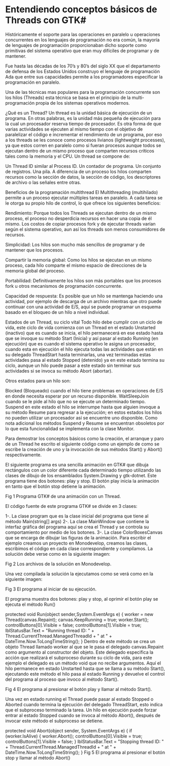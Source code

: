 # Entendiendo conceptos básicos de Threads con GTK#

Históricamente el soporte para las operaciones en paralelo u operaciones concurrentes en los lenguajes de programación no era común, la mayoría de lenguajes de programación proporcionaban dicho soporte como primitivas del sistema operativo que eran muy difíciles de programar y de mantener.

Fue hasta las décadas de los 70’s y 80’s del siglo XX que el departamento de defensa de los Estados Unidos construyo el lenguaje de programación Ada que entre sus capacidades permite a los programadores especificar la programación en paralelo.

Una de las técnicas mas populares para la programación concurrente son los hilos (Threads) esta técnica se basa en el principio de la multi-programación propia de los sistemas operativos modernos.

¿Qué es un Thread?
Un thread es la unidad básica de ejecución de un programa. En otras palabras, es la unidad más pequeña de ejecución para la cual un procesador reserva tiempo de procesador. Es otra forma de que varias actividades se ejecuten al mismo tiempo con el objetivo de paralelizar el código e incrementar el rendimiento de un programa, por eso a los threads se les conoce como procesos livianos (lightweight processes), ya que estos corren en paralelo como si fueran procesos aunque todos se ejecutan dentro de un mismo proceso que comparten recursos críticos tales como la memoria y el CPU. Un thread se compone de:

Un Thread ID similar al Process ID.
Un contador de programa.
Un conjunto de registros.
Una pila.
A diferencia de un proceso los hilos comparten recursos como la sección de datos, la sección de código, los descriptores de archivo o las señales entre otras.

Beneficios de la programación multithread
El Multithreading (multihilado) permite a un proceso ejecutar múltiples tareas en paralelo. A cada tarea se le otorga su propio hilo de control, lo que ofrece los siguientes beneficios:

Rendimiento: Porque todos los Threads se ejecutan dentro de un mismo proceso, el proceso no desperdicia recursos en hacer una copia de él mismo. Los costos de copiar procesos fork y de ejecutar threads varían según el sistema operativo, aun así los threads son menos consumidores de recursos.

Simplicidad: Los hilos son mucho más sencillos de programar y de mantener que los procesos.

Compartir la memoria global: Como los hilos se ejecutan en un mismo proceso, cada hilo comparte el mismo espacio de direcciones de la memoria global del proceso.

Portabilidad: Definitivamente los hilos son más portables que los procesos fork u otros mecanismos de programación concurrente.

Capacidad de respuesta: Es posible que un hilo se mantenga haciendo una actividad, por ejemplo de descarga de un archivo mientras que otro puede continuar con una actividad de E/S, aquí se puede programar un esquema basado en el bloqueo de un hilo a nivel individual.

Estados de un Thread, su ciclo vital
Todo hilo debe cumplir con un ciclo de vida, este ciclo de vida comienza con un Thread en el estado Unstarted (inactivo) que es cuando se inicia, el hilo permanecerá en ese estado hasta que se invoque su método Start (Inicia) y así pasar al estado Running (en ejecución) que es cuando el sistema operativo le asigna un procesador, cuando esta en ejecución el hilo ejecuta todas las actividades que están en su delegado ThreadStart hasta terminarlas, una vez terminadas estas actividades pasa al estado Stopped (detenido) ya en este estado termina su ciclo, aunque un hilo puede pasar a este estado sin terminar sus actividades si se invoca su método Abort (abortar).

Otros estados para un hilo son:

Blocked (Bloqueado) cuando el hilo tiene problemas en operaciones de E/S en donde necesita esperar por un recurso disponible.
WaitSleepJoin cuando se le pide al hilo que no se ejecute un determinado tiempo.
Suspend en este estado el hilo se interrumpe hasta que alguien invoque a su método Resume para regresar a la ejecución; en estos estados los hilos no pueden utilizar un procesador así se encuentre uno disponible.
Como nota adicional los métodos Suspend y Resume se encuentran obsoletos por lo que esta funcionalidad se implementa con la clase Monitor.

Para demostrar los conceptos básicos como la creación, el arranque y paro de un Thread he escrito el siguiente código como un ejemplo de como se escribe la creación de uno y la invocación de sus métodos Start() y Abort() respectivamente.

El siguiente programa es una sencilla animación en GTK# que dibuja rectángulos con un color diferente cada determinado tiempo utilizando las clases de dibujo de los ensamblados System.Drawing y gtk-dotnet. Este programa tiene dos botones: play y stop. El botón play inicia la animación en tanto que el botón stop detiene la animación.

Fig 1 Programa GTK# de una animación con un Thread.



El código fuente de este programa GTK# se divide en 3 clases:

1-. La clase program que es la clase inicial del programa que tiene al método Main(string[] args)
2-. La clase MainWindow que contiene la interfaz gráfica del programa aquí se crea el Thread y se controla su comportamiento por medio de los botones.
3-. La clase ColorBoxesCanvas que se encarga de dibujar las figuras de la animación.
Para escribir el ejemplo creamos un proyecto en Monodevelop, creamos las clases, escribimos el código en cada clase correspondiente y compilamos. La solución debe verse como en la siguiente imagen:

Fig 2 Los archivos de la solución en Monodevelop.



Una vez compilada la solución la ejecutamos como se verá como en la siguiente imagen:

Fig 3 El programa al iniciar de su ejecución.



El programa muestra dos botones: play y stop, al oprimir el botón play se ejecuta el método Run()

 protected void Run(object sender,System.EventArgs e)
  {
   worker = new Thread(canvas.Repaint);
   canvas.KeepRunning = true;
   worker.Start();
   controlButtons[0].Visible = false;
   controlButtons[1].Visible = true;
   lblStatusBar.Text = "Running thread ID: " + Thread.CurrentThread.ManagedThreadId
    + " at " + DateTime.Now.ToLongTimeString();
  }
Dentro de este método se crea un objeto Thread llamado worker al que se le pasa el delegado canvas.Repaint como argumento al constructor del objeto. Este delegado especifica la acción que realizará el subproceso durante su ciclo de vida, para este ejemplo el delegado es un método void que no recibe argumentos. Aquí el hilo permanece en estado Unstarted hasta que se llama a su método Start(), ejecutando este método el hilo pasa al estado Running y devuelve el control del programa al proceso que invoco al método Start().

Fig 4 El programa al presionar el botón play y llamar al método Start().



Una vez en estado running el Thread puede pasar al estado Stopped o Aborted cuando termina la ejecución del delegado ThreadStart, esto indica que el subproceso terminado la tarea. Un hilo en ejecución puede forzar entrar al estado Stopped cuando se invoca al método Abort(), después de invocar este método el subproceso se detiene.

 protected void Abort(object sender, System.EventArgs e)
  {
   if (worker.IsAlive)
   {
    worker.Abort();
    controlButtons[0].Visible = true;
    controlButtons[1].Visible = false;
   }
   lblStatusBar.Text = "Stopping thread ID: " + Thread.CurrentThread.ManagedThreadId
    + " at " + DateTime.Now.ToLongTimeString();
  }
Fig 5 El programa al presionar el botón stop y llamar al método Abort()

